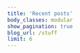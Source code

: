 ```yaml
---
title: 'Recent posts'
body_classes: modular
show_pagination: true
blog_url: /stuff
limit: 6
---
```


